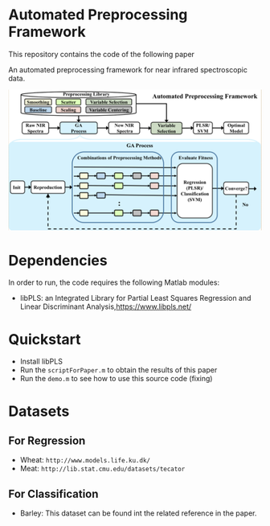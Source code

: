 

# Automated Preprocessing Framework
This repository contains the code of the following paper 

An automated preprocessing framework for near infrared
spectroscopic data.


![alt text](https://github.com/billy14553/AutoPF/blob/main/autopf.png?raw=true "AutoPF")
# Dependencies
In order to run, the code requires the following Matlab modules:
  * libPLS: an Integrated Library for Partial Least Squares Regression and Linear Discriminant Analysis,https://www.libpls.net/


  
 

# Quickstart
* Install libPLS
* Run the `scriptForPaper.m` to obtain the results of this paper
* Run the `demo.m` to see how to use this source code (fixing)




# Datasets
## For Regression
* Wheat: `http://www.models.life.ku.dk/`
* Meat: `http://lib.stat.cmu.edu/datasets/tecator`
## For Classification
* Barley: This dataset can be found int the related reference in the paper. 


